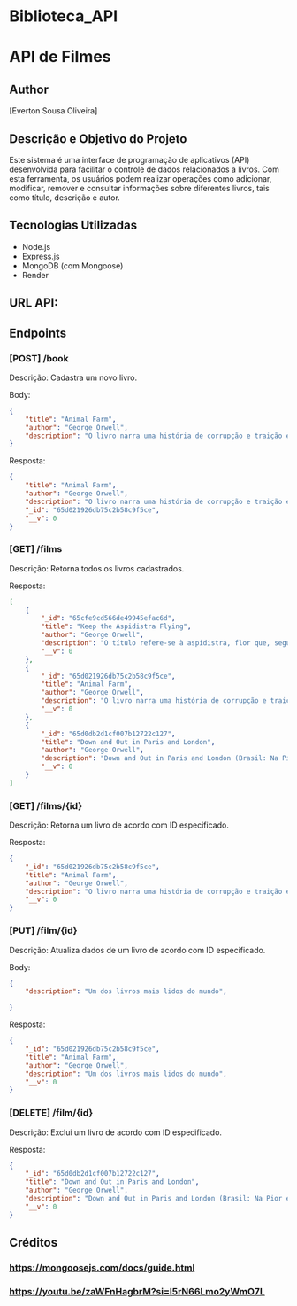 # Biblioteca_API
# API de Filmes

## Author
[Everton Sousa Oliveira]

## Descrição e Objetivo do Projeto
Este sistema é uma interface de programação de aplicativos (API) desenvolvida para facilitar o controle de dados relacionados a livros. Com esta ferramenta, os usuários podem realizar operações como adicionar, modificar, remover e consultar informações sobre diferentes livros, tais como título, descrição e autor.

## Tecnologias Utilizadas
- Node.js
- Express.js
- MongoDB (com Mongoose)
- Render

## URL API: 

## Endpoints

### [POST] /book

Descrição: Cadastra um novo livro.

Body:
```json
{
	"title": "Animal Farm",
	"author": "George Orwell",
	"description": "O livro narra uma história de corrupção e traição e recorre a figuras de animais para retratar as fraquezas humanas e demolir o paraíso comunista proposto pela União Soviética na época de Stalin. A revolta dos animais da quinta contra os humanos é liderada pelos porcos Bola-de-Neve (Snowball) e Napoleão (Napoleon). Os animais tentam criar uma sociedade utópica, porém Napoleão, seduzido pelo poder, afasta Bola-de-Neve e estabelece uma ditadura tão corrupta quanto a sociedade de humanos.",
}
```

Resposta:
```json
{
	"title": "Animal Farm",
	"author": "George Orwell",
	"description": "O livro narra uma história de corrupção e traição e recorre a figuras de animais para retratar as fraquezas humanas e demolir o paraíso comunista proposto pela União Soviética na época de Stalin. A revolta dos animais da quinta contra os humanos é liderada pelos porcos Bola-de-Neve (Snowball) e Napoleão (Napoleon). Os animais tentam criar uma sociedade utópica, porém Napoleão, seduzido pelo poder, afasta Bola-de-Neve e estabelece uma ditadura tão corrupta quanto a sociedade de humanos.",
	"_id": "65d021926db75c2b58c9f5ce",
	"__v": 0
}
```

### [GET] /films

Descrição: Retorna todos os livros cadastrados.

Resposta:
```json
[
	{
		"_id": "65cfe9cd566de49945efac6d",
		"title": "Keep the Aspidistra Flying",
		"author": "George Orwell",
		"description": "O título refere-se à aspidistra, flor que, segundo Gordon, todo o inglês respeitável, que possua uma boa casa, uma família e ao menos um pouco de dinheiro, e todo inglês não respeitável e pobre mas que deseja, por assim dizer, entrar na linha e assim tornar-se, possui e rega todos os dias.",
		"__v": 0
	},
	{
		"_id": "65d021926db75c2b58c9f5ce",
		"title": "Animal Farm",
		"author": "George Orwell",
		"description": "O livro narra uma história de corrupção e traição e recorre a figuras de animais para retratar as fraquezas humanas e demolir o paraíso comunista proposto pela União Soviética na época de Stalin. A revolta dos animais da quinta contra os humanos é liderada pelos porcos Bola-de-Neve (Snowball) e Napoleão (Napoleon). Os animais tentam criar uma sociedade utópica, porém Napoleão, seduzido pelo poder, afasta Bola-de-Neve e estabelece uma ditadura tão corrupta quanto a sociedade de humanos.",
		"__v": 0
	},
	{
		"_id": "65d0db2d1cf007b12722c127",
		"title": "Down and Out in Paris and London",
		"author": "George Orwell",
		"description": "Down and Out in Paris and London (Brasil: Na Pior em Paris e Londres / Portugal: Na Penúria em Paris e Londres), é um livro de George Orwell, publicado em 1933. Foi marcado por ser um período de penúria e total dificuldade para Orwell, e durante este tempo, constrói muitas de suas crenças. No final da década de 1920, quando já estava decidido a tornar-se escritor, Eric Arthur Blair viveu uma experiência bastante radical: submeteu-se à extrema pobreza. Mesmo sem o intuito de narrá-la depois. Teve empregos de baixo nível, passou fome e chegou a conviver com mendigos, morar na rua e, por fim, foi embora de Londres. Desprezado por muitas editoras, o livro só foi lançado em 1933. Foi nesse livro que ele usou pela primeira vez o pseudônimo de George Orwell, que o consagrou um dos maiores escritores do século XX.",
		"__v": 0
	}
]
```

### [GET] /films/{id}

Descrição: Retorna um livro de acordo com ID especificado.

Resposta:
```json
{
	"_id": "65d021926db75c2b58c9f5ce",
	"title": "Animal Farm",
	"author": "George Orwell",
	"description": "O livro narra uma história de corrupção e traição e recorre a figuras de animais para retratar as fraquezas humanas e demolir o paraíso comunista proposto pela União Soviética na época de Stalin. A revolta dos animais da quinta contra os humanos é liderada pelos porcos Bola-de-Neve (Snowball) e Napoleão (Napoleon). Os animais tentam criar uma sociedade utópica, porém Napoleão, seduzido pelo poder, afasta Bola-de-Neve e estabelece uma ditadura tão corrupta quanto a sociedade de humanos.",
	"__v": 0
}

```

### [PUT] /film/{id}

Descrição: Atualiza dados de um livro de acordo com ID especificado.

Body:
```json
{
	"description": "Um dos livros mais lidos do mundo",

}
```

Resposta:
```json
{
	"_id": "65d021926db75c2b58c9f5ce",
	"title": "Animal Farm",
	"author": "George Orwell",
	"description": "Um dos livros mais lidos do mundo",
	"__v": 0
}
```

### [DELETE] /film/{id}

Descrição: Exclui um livro de acordo com ID especificado.

Resposta:
```json
{
	"_id": "65d0db2d1cf007b12722c127",
	"title": "Down and Out in Paris and London",
	"author": "George Orwell",
	"description": "Down and Out in Paris and London (Brasil: Na Pior em Paris e Londres / Portugal: Na Penúria em Paris e Londres), é um livro de George Orwell, publicado em 1933. Foi marcado por ser um período de penúria e total dificuldade para Orwell, e durante este tempo, constrói muitas de suas crenças. No final da década de 1920, quando já estava decidido a tornar-se escritor, Eric Arthur Blair viveu uma experiência bastante radical: submeteu-se à extrema pobreza. Mesmo sem o intuito de narrá-la depois. Teve empregos de baixo nível, passou fome e chegou a conviver com mendigos, morar na rua e, por fim, foi embora de Londres. Desprezado por muitas editoras, o livro só foi lançado em 1933. Foi nesse livro que ele usou pela primeira vez o pseudônimo de George Orwell, que o consagrou um dos maiores escritores do século XX.",
	"__v": 0
}
```

## Créditos

### https://mongoosejs.com/docs/guide.html
### https://youtu.be/zaWFnHagbrM?si=l5rN66Lmo2yWmO7L
